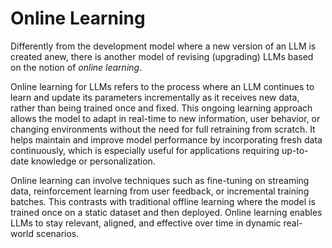 
# Online Learning

Differently from the development model where a new version of an LLM is created anew, there is another model of revising (upgrading) LLMs based on the notion of *online learning*.

Online learning for LLMs refers to the process where an LLM continues to learn and update its parameters incrementally as it receives new data, rather than being trained once and fixed. This ongoing learning approach allows the model to adapt in real-time to new information, user behavior, or changing environments without the need for full retraining from scratch. It helps maintain and improve model performance by incorporating fresh data continuously, which is especially useful for applications requiring up-to-date knowledge or personalization. 

Online learning can involve techniques such as fine-tuning on streaming data, reinforcement learning from user feedback, or incremental training batches. This contrasts with traditional offline learning where the model is trained once on a static dataset and then deployed. Online learning enables LLMs to stay relevant, aligned, and effective over time in dynamic real-world scenarios.
